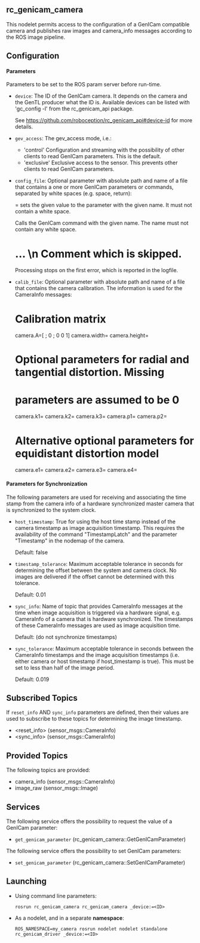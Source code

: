 
rc_genicam_camera
-----------------

This nodelet permits access to the configuration of a GenICam compatible camera
and publishes raw images and camera_info messages according to the ROS image
pipeline.

Configuration
-------------

#### Parameters

Parameters to be set to the ROS param server before run-time.

* `device`: The ID of the GenICam camera. It depends on the camera and the
  GenTL producer what the ID is. Available devices can be listed with
  'gc_config -l' from the rc_genicam_api package.

  See https://github.com/roboception/rc_genicam_api#device-id for more details.

* `gev_access`: The gev_access mode, i.e.:
  * 'control'   Configuration and streaming with the possibility of other
                clients to read GenICam parameters. This is the default.
  * 'exclusive' Exclusive access to the sensor. This prevents other clients to
                read GenICam parameters.

* `config_file`: Optional parameter with absolute path and name of a file that
  contains a one or more GenICam parameters or commands, separated by white
  spaces (e.g. space, return):

  <name>=<value> sets the given value to the parameter with the given name. It
                 must not contain a white space.

  <name>         Calls the GenICam command with the given name. The name must
                 not contain any white space.

  # ... \n       Comment which is skipped.

  Processing stops on the first error, which is reported in the logfile.

* `calib_file`:  Optional parameter with absolute path and name of a file that
   contains the camera calibration. The information is used for the CameraInfo
   messages:

   # Calibration matrix

   camera.A=[<fx> <skew> <u0>; 0 <fy> <v0>; 0 0 1]
   camera.width=<w>
   camera.height=<h>

   # Optional parameters for radial and tangential distortion. Missing
   # parameters are assumed to be 0

   camera.k1=<k1>
   camera.k2=<k2>
   camera.k3=<k3>
   camera.p1=<p1>
   camera.p2=<p2>

   # Alternative optional parameters for equidistant distortion model

   camera.e1=<e1>
   camera.e2=<e2>
   camera.e3=<e3>
   camera.e4=<e4>

#### Parameters for Synchronization

The following parameters are used for receiving and associating the time stamp
from the camera info of a hardware synchronized master camera that is
synchronized to the system clock.

* `host_timestamp`: True for using the host time stamp instead of the camera
  timestamp as image acquisition timestamp. This requires the availability of
  the command "TimestampLatch" and the parameter "Timestamp" in the nodemap of
  the camera.

  Default: false

* `timestamp_tolerance`: Maximum acceptable tolerance in seconds for
  determining the offset between the system and camera clock. No images are
  delivered if the offset cannot be determined with this tolerance.

  Default: 0.01

* `sync_info`: Name of topic that provides CameraInfo messages at the time
  when image acquisition is triggered via a hardware signal, e.g. CameraInfo
  of a camera that is hardware synchronized. The timestamps of these CameraInfo
  messages are used as image acquisition time.

  Default: (do not synchronize timestamps)

* `sync_tolerance`: Maximum acceptable tolerance in seconds between the
  CameraInfo timestamps and the image acquisition timestamps (i.e. either
  camera or host timestamp if host_timestamp is true). This must be set to less
  than half of the image period.

  Default: 0.019

Subscribed Topics
-----------------

If `reset_info` AND `sync_info` parameters are defined, then their values are
used to subscribe to these topics for determining the image timestamp.

* <reset_info> (sensor_msgs::CameraInfo)
* <sync_info> (sensor_msgs::CameraInfo)

Provided Topics
---------------

The following topics are provided:

* camera_info (sensor_msgs::CameraInfo)
* image_raw (sensor_msgs::Image)

Services
--------

The following service offers the possibility to request the value of a GenICam
parameter:

* `get_genicam_parameter` (rc_genicam_camera::GetGenICamParameter)

The following service offers the possibility to set GenICam parameters:

* `set_genicam_parameter` (rc_genicam_camera::SetGenICamParameter)

Launching
---------

* Using command line parameters:

      rosrun rc_genicam_camera rc_genicam_camera _device:=<ID>

* As a nodelet, and in a separate **namespace**:

      ROS_NAMESPACE=my_camera rosrun nodelet nodelet standalone rc_genicam_driver _device:=<ID>

